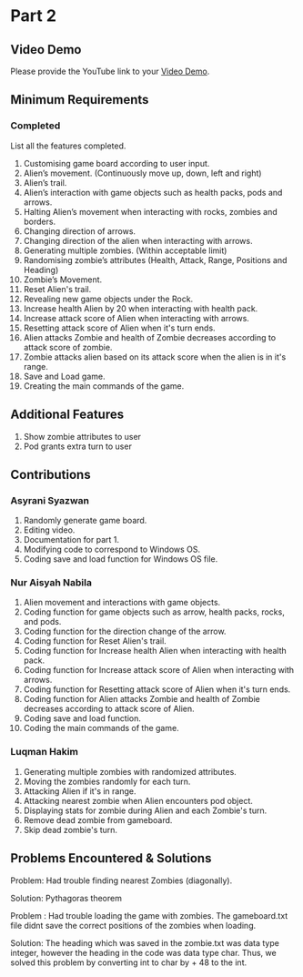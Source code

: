 # Part 2

## Video Demo

Please provide the YouTube link to your [Video Demo](https://youtube.com).

## Minimum Requirements

### Completed

List all the features completed.

1. Customising game board according to user input.
2. Alien’s movement. (Continuously move up, down, left and right)
3. Alien’s trail.
4. Alien’s interaction with game objects such as health packs, pods and arrows.
5. Halting Alien’s movement when interacting with rocks, zombies and borders.
6. Changing direction of arrows.
7. Changing direction of the alien when interacting with arrows.
8. Generating multiple zombies. (Within acceptable limit)
9. Randomising zombie’s attributes (Health, Attack, Range, Positions and Heading)
10. Zombie’s Movement.
11. Reset Alien's trail.
12. Revealing new game objects under the Rock.
13. Increase health Alien by 20 when interacting with health pack.
14. Increase attack score of Alien when interacting with arrows.
15. Resetting attack score of Alien when it's turn ends.
16. Alien attacks Zombie and health of Zombie decreases according to attack score of zombie.
17. Zombie attacks alien based on its attack score when the alien is in it's range.
18. Save and Load game.
19. Creating the main commands of the game.

## Additional Features

1. Show zombie attributes to user
2. Pod grants extra turn to user

## Contributions

### Asyrani Syazwan

1. Randomly generate game board.
2. Editing video.
3. Documentation for part 1.
4. Modifying code to correspond to Windows OS.
5. Coding save and load function for Windows OS file.

### Nur Aisyah Nabila 

1. Alien movement and interactions with game objects.
2. Coding function for game objects such as arrow, health packs, rocks, and pods.
3. Coding function for the direction change of the arrow.
4. Coding function for Reset Alien's trail.
5. Coding function for Increase health Alien when interacting with health pack.
6. Coding function for Increase attack score of Alien when interacting with arrows.
7. Coding function for Resetting attack score of Alien when it's turn ends.
8. Coding function for Alien attacks Zombie and health of Zombie decreases according to attack score of Alien.
9. Coding save and load function.
10. Coding the main commands of the game.

### Luqman Hakim

1. Generating multiple zombies with randomized attributes.
2. Moving the zombies randomly for each turn.
3. Attacking Alien if it's in range.
4. Attacking nearest zombie when Alien encounters pod object.
5. Displaying stats for zombie during Alien and each Zombie's turn.
6. Remove dead zombie from gameboard.
7. Skip dead zombie's turn.

## Problems Encountered & Solutions

Problem: Had trouble finding nearest Zombies (diagonally).

Solution: Pythagoras theorem

Problem : Had trouble loading the game with zombies. The gameboard.txt file didnt save the correct positions of the zombies when loading.

Solution: The heading which was saved in the zombie.txt was data type integer, however the heading in the code was data type char. Thus, we solved this problem by converting int to char by + 48 to the int. 

